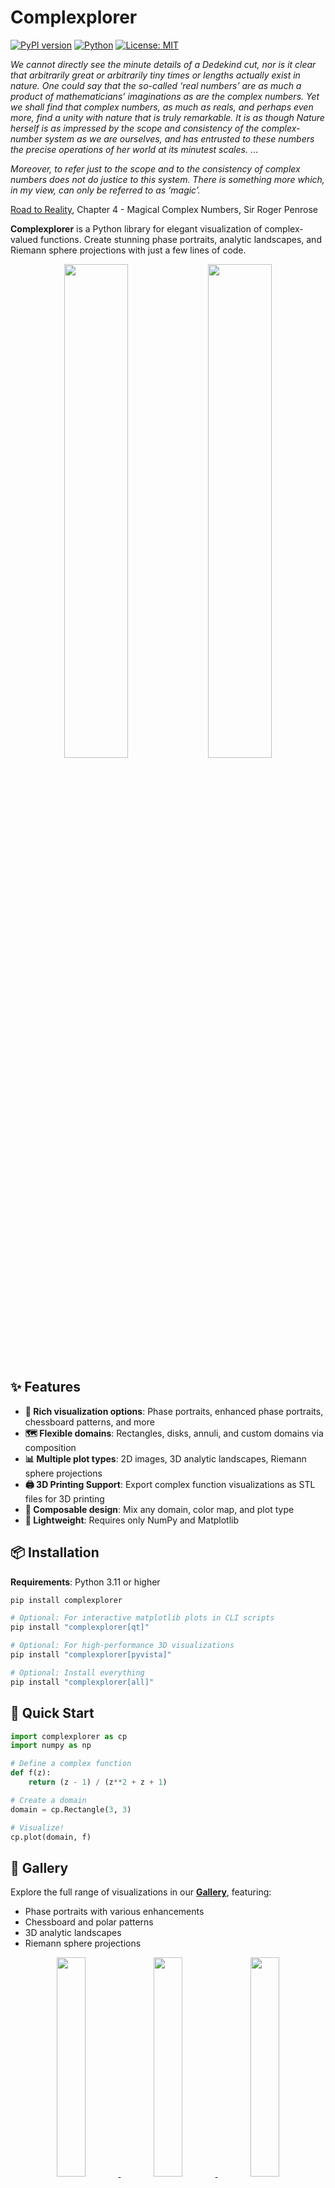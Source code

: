 # Complexplorer

[![PyPI version](https://badge.fury.io/py/complexplorer.svg)](https://badge.fury.io/py/complexplorer)
[![Python](https://img.shields.io/pypi/pyversions/complexplorer.svg)](https://pypi.org/project/complexplorer/)
[![License: MIT](https://img.shields.io/badge/License-MIT-yellow.svg)](https://opensource.org/licenses/MIT)

*We cannot directly see the minute details of a Dedekind cut, nor is it clear that arbitrarily great or
arbitrarily tiny times or lengths actually exist in nature. One could say that 
the so-called ‘real numbers’ are as much a product of mathematicians’ 
imaginations as are the complex numbers. Yet we shall find that complex 
numbers, as much as reals, and perhaps even more, find a unity with 
nature that is truly remarkable. It is as though Nature herself is as 
impressed by the scope and consistency of the complex-number system 
as we are ourselves, and has entrusted to these numbers the precise 
operations of her world at its minutest scales.* ...

*Moreover, to refer just to the scope and to the consistency of complex 
numbers does not do justice to this system. There is something more 
which, in my view, can only be referred to as ‘magic’.*

[Road to Reality](https://www.ams.org/notices/200606/rev-blank.pdf), Chapter 4 - Magical Complex Numbers, Sir Roger Penrose

**Complexplorer** is a Python library for elegant visualization of complex-valued functions. Create stunning phase portraits, analytic landscapes, and Riemann sphere projections with just a few lines of code.

<p align="center">
  <img src="examples/gallery/Enhanced_phase_portrait_phase_and_modulus_enhanced_2d.png" width="45%">
  <img src="examples/gallery/riemann_sphere_pyvista_3d.png" width="45%">
</p>

## ✨ Features

- **🎨 Rich visualization options**: Phase portraits, enhanced phase portraits, chessboard patterns, and more
- **🗺️ Flexible domains**: Rectangles, disks, annuli, and custom domains via composition
- **📊 Multiple plot types**: 2D images, 3D analytic landscapes, Riemann sphere projections
- **🖨️ 3D Printing Support**: Export complex function visualizations as STL files for 3D printing
- **🧩 Composable design**: Mix any domain, color map, and plot type
- **🚀 Lightweight**: Requires only NumPy and Matplotlib

## 📦 Installation

**Requirements**: Python 3.11 or higher

```bash
pip install complexplorer

# Optional: For interactive matplotlib plots in CLI scripts
pip install "complexplorer[qt]"

# Optional: For high-performance 3D visualizations
pip install "complexplorer[pyvista]"

# Optional: Install everything
pip install "complexplorer[all]"
```

## 🚀 Quick Start

```python
import complexplorer as cp
import numpy as np

# Define a complex function
def f(z):
    return (z - 1) / (z**2 + z + 1)

# Create a domain
domain = cp.Rectangle(3, 3)

# Visualize!
cp.plot(domain, f)
```

## 🎨 Gallery

Explore the full range of visualizations in our [**Gallery**](docs/gallery/README.md), featuring:
- Phase portraits with various enhancements
- Chessboard and polar patterns  
- 3D analytic landscapes
- Riemann sphere projections

<p align="center">
  <a href="docs/gallery/README.md">
    <img src="examples/gallery/Polar_chessboard_log_modulus_spacing_2d.png" width="30%">
    <img src="examples/gallery/Phase_portrait_phase_enhanced_3d.png" width="30%">
    <img src="examples/gallery/riemann_chart_2d.png" width="30%">
  </a>
</p>

## 📚 Documentation

- **[Gallery](docs/gallery/README.md)** - Visual showcase with code examples
- **[Getting Started](examples/getting_started.ipynb)** - Beginner-friendly introduction
- **[Advanced Features](examples/advanced_features.ipynb)** - 3D visualization and more
- **[STL Export Demo](examples/stl_export_demo.ipynb)** - Create 3D printable models
- **[API Cookbook](examples/api_cookbook.ipynb)** - Ready-to-use code recipes
- **[Interactive Demo](examples/interactive_showcase.py)** - Run `python examples/interactive_showcase.py`
- **API Reference** - Use `help()` on any function or class

## 🛠️ Advanced Example

```python
# Create an enhanced phase portrait with auto-scaling for square cells
domain = cp.Annulus(0.5, 2, center=1j)  # Annular domain
cmap = cp.Phase(n_phi=6, auto_scale_r=True, v_base=0.4)  # Auto-scaled enhanced phase

# 2D visualization with domain and codomain side-by-side
cp.pair_plot(domain, f, cmap=cmap, figsize=(10, 5))

# 3D analytic landscape
cp.plot_landscape(domain, f, cmap=cmap, z_scale=0.3)

# 3D landscape with modulus scaling for better visualization
cp.plot_landscape(domain, f, cmap=cmap, modulus_mode='arctan')

# Riemann sphere projection
cp.riemann(f, resolution=800, cmap=cmap)
```

### 🚀 High-Performance 3D Visualizations with PyVista

For interactive, high-quality 3D visualizations, Complexplorer includes PyVista-based plotting functions:

```python
# High-performance 3D landscape
cp.plot_landscape_pv(domain, f, cmap=cmap, notebook=False)

# Interactive Riemann sphere with modulus scaling
cp.riemann_pv(f, modulus_mode='arctan', notebook=False)
```

**⚠️ Important Note:** For best quality, we strongly recommend using PyVista visualizations via command-line scripts rather than Jupyter notebooks. The Jupyter backend (trame) has significant aliasing issues that cannot be compensated with higher resolution. See `examples/interactive_showcase.py` for an excellent CLI-based interactive experience.

### 📊 Modulus Scaling for 3D Landscapes

Control how the magnitude (modulus) of complex values is mapped to height in 3D visualizations:

```python
# Different scaling modes for various visualization needs
cp.plot_landscape(domain, f, modulus_mode='constant')     # Phase only (flat)
cp.plot_landscape(domain, f, modulus_mode='arctan')       # Smooth bounded scaling
cp.plot_landscape(domain, f, modulus_mode='logarithmic')  # Emphasize poles/zeros
cp.plot_landscape(domain, f, modulus_mode='adaptive')     # Auto-adjust to data

# Custom scaling function for specific needs
def custom_scale(moduli):
    return np.tanh(moduli / 2)  # Custom transformation

cp.plot_landscape(domain, f, modulus_mode='custom', 
                 modulus_params={'scaling_func': custom_scale})
```

Available modes: `none`, `constant`, `linear`, `arctan`, `logarithmic`, `linear_clamp`, `power`, `sigmoid`, `adaptive`, `hybrid`, `custom`. See `examples/modulus_scaling_showcase.py` for comprehensive examples.

### 🎯 Domain Restrictions

Control numerical stability and focus visualizations on regions of interest by restricting to specific domains:

```python
# Avoid infinity at large distances
domain = cp.Disk(radius=5, center=0)
cp.riemann_pv(f, domain=domain, modulus_mode='arctan')

# Exclude origin for functions with poles
domain = cp.Annulus(inner_radius=0.1, outer_radius=10, center=0)
ornament = cp.OrnamentGenerator(func=lambda z: 1/z, domain=domain)
```

Domain restrictions work with all visualization functions and are especially useful for:
- Functions with essential singularities
- Focusing on specific regions of the complex plane
- Improving numerical stability in STL generation
- Creating cleaner 3D prints by excluding problematic areas

### 🖨️ 3D Printing Support

Transform your complex function visualizations into physical objects! Complexplorer can export Riemann sphere visualizations as STL files suitable for 3D printing:

```python
# STL export is available with PyVista installed
from complexplorer.export.stl import OrnamentGenerator

# Create STL files from your function
ornament = OrnamentGenerator(
    func=lambda z: (z - 1) / (z**2 + z + 1),
    resolution=150,
    scaling='arctan',
    cmap=cp.Phase(n_phi=12, auto_scale_r=True)
)

# Generate print-ready STL file
stl_file = ornament.generate_ornament(
    output_file='complex_ornament.stl',
    size_mm=80,
    smooth=True
)
```

Features:
- Automatic mesh healing for watertight models
- Flat bisection planes for easy printing without supports
- Multiple modulus scaling methods
- Domain restrictions to avoid numerical instabilities
- Intelligent handling of singularities through neighbor interpolation
- Compatible with all complexplorer colormaps

See `examples/stl_export_demo.ipynb` for a step-by-step guide to STL export.

## 🤝 Contributing

Contributions are welcome! Please feel free to:
- Report bugs or suggest features via [Issues](https://github.com/kuvychko/complexplorer/issues)
- Submit pull requests with improvements
- Share your visualizations and examples
- Improve documentation

## 📖 Citation

If you use Complexplorer in your research, please cite:

```bibtex
@software{complexplorer,
  author = {Igor Kuvychko},
  title = {Complexplorer: A Python library for visualization of complex functions},
  url = {https://github.com/kuvychko/complexplorer},
  year = {2024}
}
```

## 🙏 Acknowledgments

This library was inspired by Elias Wegert's beautiful book ["Visual Complex Functions"](https://link.springer.com/book/10.1007/978-3-0348-0180-5) and benefited greatly from his feedback and suggestions.

## 📝 License

MIT License - see [LICENSE](LICENSE) file for details.